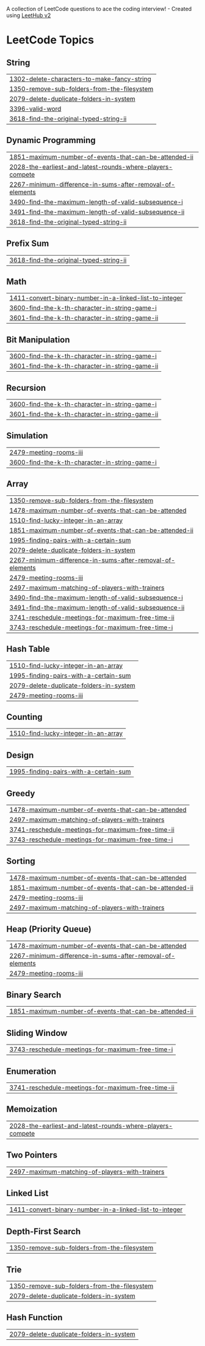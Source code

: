 A collection of LeetCode questions to ace the coding interview! - Created using [LeetHub v2](https://github.com/arunbhardwaj/LeetHub-2.0)
<!---LeetCode Topics Start-->
# LeetCode Topics
## String
|  |
| ------- |
| [1302-delete-characters-to-make-fancy-string](https://github.com/harsh-srivastv/July-Leetcode-Challenge-2025/tree/master/1302-delete-characters-to-make-fancy-string) |
| [1350-remove-sub-folders-from-the-filesystem](https://github.com/harsh-srivastv/July-Leetcode-Challenge-2025/tree/master/1350-remove-sub-folders-from-the-filesystem) |
| [2079-delete-duplicate-folders-in-system](https://github.com/harsh-srivastv/July-Leetcode-Challenge-2025/tree/master/2079-delete-duplicate-folders-in-system) |
| [3396-valid-word](https://github.com/harsh-srivastv/July-Leetcode-Challenge-2025/tree/master/3396-valid-word) |
| [3618-find-the-original-typed-string-ii](https://github.com/harsh-srivastv/July-Leetcode-Challenge-2025/tree/master/3618-find-the-original-typed-string-ii) |
## Dynamic Programming
|  |
| ------- |
| [1851-maximum-number-of-events-that-can-be-attended-ii](https://github.com/harsh-srivastv/July-Leetcode-Challenge-2025/tree/master/1851-maximum-number-of-events-that-can-be-attended-ii) |
| [2028-the-earliest-and-latest-rounds-where-players-compete](https://github.com/harsh-srivastv/July-Leetcode-Challenge-2025/tree/master/2028-the-earliest-and-latest-rounds-where-players-compete) |
| [2267-minimum-difference-in-sums-after-removal-of-elements](https://github.com/harsh-srivastv/July-Leetcode-Challenge-2025/tree/master/2267-minimum-difference-in-sums-after-removal-of-elements) |
| [3490-find-the-maximum-length-of-valid-subsequence-i](https://github.com/harsh-srivastv/July-Leetcode-Challenge-2025/tree/master/3490-find-the-maximum-length-of-valid-subsequence-i) |
| [3491-find-the-maximum-length-of-valid-subsequence-ii](https://github.com/harsh-srivastv/July-Leetcode-Challenge-2025/tree/master/3491-find-the-maximum-length-of-valid-subsequence-ii) |
| [3618-find-the-original-typed-string-ii](https://github.com/harsh-srivastv/July-Leetcode-Challenge-2025/tree/master/3618-find-the-original-typed-string-ii) |
## Prefix Sum
|  |
| ------- |
| [3618-find-the-original-typed-string-ii](https://github.com/harsh-srivastv/July-Leetcode-Challenge-2025/tree/master/3618-find-the-original-typed-string-ii) |
## Math
|  |
| ------- |
| [1411-convert-binary-number-in-a-linked-list-to-integer](https://github.com/harsh-srivastv/July-Leetcode-Challenge-2025/tree/master/1411-convert-binary-number-in-a-linked-list-to-integer) |
| [3600-find-the-k-th-character-in-string-game-i](https://github.com/harsh-srivastv/July-Leetcode-Challenge-2025/tree/master/3600-find-the-k-th-character-in-string-game-i) |
| [3601-find-the-k-th-character-in-string-game-ii](https://github.com/harsh-srivastv/July-Leetcode-Challenge-2025/tree/master/3601-find-the-k-th-character-in-string-game-ii) |
## Bit Manipulation
|  |
| ------- |
| [3600-find-the-k-th-character-in-string-game-i](https://github.com/harsh-srivastv/July-Leetcode-Challenge-2025/tree/master/3600-find-the-k-th-character-in-string-game-i) |
| [3601-find-the-k-th-character-in-string-game-ii](https://github.com/harsh-srivastv/July-Leetcode-Challenge-2025/tree/master/3601-find-the-k-th-character-in-string-game-ii) |
## Recursion
|  |
| ------- |
| [3600-find-the-k-th-character-in-string-game-i](https://github.com/harsh-srivastv/July-Leetcode-Challenge-2025/tree/master/3600-find-the-k-th-character-in-string-game-i) |
| [3601-find-the-k-th-character-in-string-game-ii](https://github.com/harsh-srivastv/July-Leetcode-Challenge-2025/tree/master/3601-find-the-k-th-character-in-string-game-ii) |
## Simulation
|  |
| ------- |
| [2479-meeting-rooms-iii](https://github.com/harsh-srivastv/July-Leetcode-Challenge-2025/tree/master/2479-meeting-rooms-iii) |
| [3600-find-the-k-th-character-in-string-game-i](https://github.com/harsh-srivastv/July-Leetcode-Challenge-2025/tree/master/3600-find-the-k-th-character-in-string-game-i) |
## Array
|  |
| ------- |
| [1350-remove-sub-folders-from-the-filesystem](https://github.com/harsh-srivastv/July-Leetcode-Challenge-2025/tree/master/1350-remove-sub-folders-from-the-filesystem) |
| [1478-maximum-number-of-events-that-can-be-attended](https://github.com/harsh-srivastv/July-Leetcode-Challenge-2025/tree/master/1478-maximum-number-of-events-that-can-be-attended) |
| [1510-find-lucky-integer-in-an-array](https://github.com/harsh-srivastv/July-Leetcode-Challenge-2025/tree/master/1510-find-lucky-integer-in-an-array) |
| [1851-maximum-number-of-events-that-can-be-attended-ii](https://github.com/harsh-srivastv/July-Leetcode-Challenge-2025/tree/master/1851-maximum-number-of-events-that-can-be-attended-ii) |
| [1995-finding-pairs-with-a-certain-sum](https://github.com/harsh-srivastv/July-Leetcode-Challenge-2025/tree/master/1995-finding-pairs-with-a-certain-sum) |
| [2079-delete-duplicate-folders-in-system](https://github.com/harsh-srivastv/July-Leetcode-Challenge-2025/tree/master/2079-delete-duplicate-folders-in-system) |
| [2267-minimum-difference-in-sums-after-removal-of-elements](https://github.com/harsh-srivastv/July-Leetcode-Challenge-2025/tree/master/2267-minimum-difference-in-sums-after-removal-of-elements) |
| [2479-meeting-rooms-iii](https://github.com/harsh-srivastv/July-Leetcode-Challenge-2025/tree/master/2479-meeting-rooms-iii) |
| [2497-maximum-matching-of-players-with-trainers](https://github.com/harsh-srivastv/July-Leetcode-Challenge-2025/tree/master/2497-maximum-matching-of-players-with-trainers) |
| [3490-find-the-maximum-length-of-valid-subsequence-i](https://github.com/harsh-srivastv/July-Leetcode-Challenge-2025/tree/master/3490-find-the-maximum-length-of-valid-subsequence-i) |
| [3491-find-the-maximum-length-of-valid-subsequence-ii](https://github.com/harsh-srivastv/July-Leetcode-Challenge-2025/tree/master/3491-find-the-maximum-length-of-valid-subsequence-ii) |
| [3741-reschedule-meetings-for-maximum-free-time-ii](https://github.com/harsh-srivastv/July-Leetcode-Challenge-2025/tree/master/3741-reschedule-meetings-for-maximum-free-time-ii) |
| [3743-reschedule-meetings-for-maximum-free-time-i](https://github.com/harsh-srivastv/July-Leetcode-Challenge-2025/tree/master/3743-reschedule-meetings-for-maximum-free-time-i) |
## Hash Table
|  |
| ------- |
| [1510-find-lucky-integer-in-an-array](https://github.com/harsh-srivastv/July-Leetcode-Challenge-2025/tree/master/1510-find-lucky-integer-in-an-array) |
| [1995-finding-pairs-with-a-certain-sum](https://github.com/harsh-srivastv/July-Leetcode-Challenge-2025/tree/master/1995-finding-pairs-with-a-certain-sum) |
| [2079-delete-duplicate-folders-in-system](https://github.com/harsh-srivastv/July-Leetcode-Challenge-2025/tree/master/2079-delete-duplicate-folders-in-system) |
| [2479-meeting-rooms-iii](https://github.com/harsh-srivastv/July-Leetcode-Challenge-2025/tree/master/2479-meeting-rooms-iii) |
## Counting
|  |
| ------- |
| [1510-find-lucky-integer-in-an-array](https://github.com/harsh-srivastv/July-Leetcode-Challenge-2025/tree/master/1510-find-lucky-integer-in-an-array) |
## Design
|  |
| ------- |
| [1995-finding-pairs-with-a-certain-sum](https://github.com/harsh-srivastv/July-Leetcode-Challenge-2025/tree/master/1995-finding-pairs-with-a-certain-sum) |
## Greedy
|  |
| ------- |
| [1478-maximum-number-of-events-that-can-be-attended](https://github.com/harsh-srivastv/July-Leetcode-Challenge-2025/tree/master/1478-maximum-number-of-events-that-can-be-attended) |
| [2497-maximum-matching-of-players-with-trainers](https://github.com/harsh-srivastv/July-Leetcode-Challenge-2025/tree/master/2497-maximum-matching-of-players-with-trainers) |
| [3741-reschedule-meetings-for-maximum-free-time-ii](https://github.com/harsh-srivastv/July-Leetcode-Challenge-2025/tree/master/3741-reschedule-meetings-for-maximum-free-time-ii) |
| [3743-reschedule-meetings-for-maximum-free-time-i](https://github.com/harsh-srivastv/July-Leetcode-Challenge-2025/tree/master/3743-reschedule-meetings-for-maximum-free-time-i) |
## Sorting
|  |
| ------- |
| [1478-maximum-number-of-events-that-can-be-attended](https://github.com/harsh-srivastv/July-Leetcode-Challenge-2025/tree/master/1478-maximum-number-of-events-that-can-be-attended) |
| [1851-maximum-number-of-events-that-can-be-attended-ii](https://github.com/harsh-srivastv/July-Leetcode-Challenge-2025/tree/master/1851-maximum-number-of-events-that-can-be-attended-ii) |
| [2479-meeting-rooms-iii](https://github.com/harsh-srivastv/July-Leetcode-Challenge-2025/tree/master/2479-meeting-rooms-iii) |
| [2497-maximum-matching-of-players-with-trainers](https://github.com/harsh-srivastv/July-Leetcode-Challenge-2025/tree/master/2497-maximum-matching-of-players-with-trainers) |
## Heap (Priority Queue)
|  |
| ------- |
| [1478-maximum-number-of-events-that-can-be-attended](https://github.com/harsh-srivastv/July-Leetcode-Challenge-2025/tree/master/1478-maximum-number-of-events-that-can-be-attended) |
| [2267-minimum-difference-in-sums-after-removal-of-elements](https://github.com/harsh-srivastv/July-Leetcode-Challenge-2025/tree/master/2267-minimum-difference-in-sums-after-removal-of-elements) |
| [2479-meeting-rooms-iii](https://github.com/harsh-srivastv/July-Leetcode-Challenge-2025/tree/master/2479-meeting-rooms-iii) |
## Binary Search
|  |
| ------- |
| [1851-maximum-number-of-events-that-can-be-attended-ii](https://github.com/harsh-srivastv/July-Leetcode-Challenge-2025/tree/master/1851-maximum-number-of-events-that-can-be-attended-ii) |
## Sliding Window
|  |
| ------- |
| [3743-reschedule-meetings-for-maximum-free-time-i](https://github.com/harsh-srivastv/July-Leetcode-Challenge-2025/tree/master/3743-reschedule-meetings-for-maximum-free-time-i) |
## Enumeration
|  |
| ------- |
| [3741-reschedule-meetings-for-maximum-free-time-ii](https://github.com/harsh-srivastv/July-Leetcode-Challenge-2025/tree/master/3741-reschedule-meetings-for-maximum-free-time-ii) |
## Memoization
|  |
| ------- |
| [2028-the-earliest-and-latest-rounds-where-players-compete](https://github.com/harsh-srivastv/July-Leetcode-Challenge-2025/tree/master/2028-the-earliest-and-latest-rounds-where-players-compete) |
## Two Pointers
|  |
| ------- |
| [2497-maximum-matching-of-players-with-trainers](https://github.com/harsh-srivastv/July-Leetcode-Challenge-2025/tree/master/2497-maximum-matching-of-players-with-trainers) |
## Linked List
|  |
| ------- |
| [1411-convert-binary-number-in-a-linked-list-to-integer](https://github.com/harsh-srivastv/July-Leetcode-Challenge-2025/tree/master/1411-convert-binary-number-in-a-linked-list-to-integer) |
## Depth-First Search
|  |
| ------- |
| [1350-remove-sub-folders-from-the-filesystem](https://github.com/harsh-srivastv/July-Leetcode-Challenge-2025/tree/master/1350-remove-sub-folders-from-the-filesystem) |
## Trie
|  |
| ------- |
| [1350-remove-sub-folders-from-the-filesystem](https://github.com/harsh-srivastv/July-Leetcode-Challenge-2025/tree/master/1350-remove-sub-folders-from-the-filesystem) |
| [2079-delete-duplicate-folders-in-system](https://github.com/harsh-srivastv/July-Leetcode-Challenge-2025/tree/master/2079-delete-duplicate-folders-in-system) |
## Hash Function
|  |
| ------- |
| [2079-delete-duplicate-folders-in-system](https://github.com/harsh-srivastv/July-Leetcode-Challenge-2025/tree/master/2079-delete-duplicate-folders-in-system) |
<!---LeetCode Topics End-->